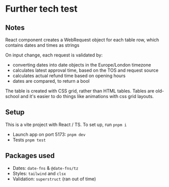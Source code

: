 # Further tech test

## Notes

React component creates a WebRequest object for each table row, which contains dates and times as strings

On input change, each request is validated by:

- converting dates into date objects in the Europe/London timezone
- calculates latest approval time, based on the TOS and request source
- calculates actual refund time based on opening hours
- dates are compared, to return a bool

The table is created with CSS grid, rather than HTML tables. Tables are old-school and it's easier to do things like animations with css grid layouts.

## Setup

This is a vite project with React / TS. To set up, run `pnpm i`

- Launch app on port 5173: `pnpm dev`
- Tests `pnpm test`

## Packages used

- Dates: `date-fns` & `@date-fns/tz`
- Styles: `tailwind` and `clsx`
- Validation: `superstruct` (ran out of time)
